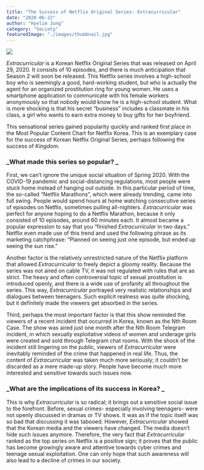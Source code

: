 ```yaml
---
title: "The Success of Netflix Original Series: Extracurricular"
date: "2020-06-22"
author: "Hyelim Jung"
category: "Society"
featuredImage: "./images/thumbnail.jpg"
---
```


![](/images/thumbnail.jpg)

_Extracurricular_ is a Korean Netflix Original Series that was released on April 29, 2020. It consists of 10 episodes, and there is much anticipation that Season 2 will soon be released. This Netflix series involves a high-school boy who is seemingly a good, hard-working student, but who is actually the agent for an organized prostitution ring for young women. He uses a smartphone application to communicate with his female workers anonymously so that nobody would know he is a high-school student. What is more shocking is that his secret “business” includes a classmate in his class, a girl who wants to earn extra money to buy gifts for her boyfriend.

This sensational series gained popularity quickly and ranked first place in the Most Popular Content Chart for Netflix Korea. This is an exemplary case for the success of Korean Netflix Original Series, perhaps following the success of _Kingdom_.

### _What made this series so popular? _

First, we can’t ignore the unique social situation of Spring 2020. With the COVID-19 pandemic and social-distancing regulations, most people were stuck home instead of hanging out outside. In this particular period of time, the so-called “Netflix Marathons”, which were already trending, came into full swing. People would spend hours at home watching consecutive series of episodes on Netflix, sometimes pulling all-nighters. _Extracurricular_ was perfect for anyone hoping to do a Netflix Marathon, because it only consisted of 10 episodes, around 60 minutes each. It almost became a popular expression to say that you “finished _Extracurricular_ in two days.” Netflix even made use of this trend and used the following phrase as its marketing catchphrase: “Planned on seeing just one episode, but ended up seeing the sun rise.”

Another factor is the relatively unrestricted nature of the Netflix platform that allowed _Extracurricular_ to freely depict a gloomy reality. Because the series was not aired on cable TV, it was not regulated with rules that are as strict. The heavy and often controversial topic of sexual prostitution is introduced openly, and there is a wide use of profanity all throughout the series. This way, _Extracurricular_ portrayed very realistic relationships and dialogues between teenagers. Such explicit realness was quite shocking, but it definitely made the viewers get absorbed in the series. 

Third, perhaps the most important factor is that this show reminded the viewers of a recent incident that occurred in Korea, known as the Nth Room Case. The show was aired just one month after the Nth Room Telegram incident, in which sexually exploitative videos of women and underage girls were created and sold through Telegram chat rooms. With the shock of the incident still lingering on the public, viewers of _Extracurricular_ were inevitably reminded of the crime that happened in real life. Thus, the content of _Extracurricular_ was taken much more seriously; it couldn’t be discarded as a mere made-up story. People have become much more interested and sensitive towards such issues now. 

### _What are the implications of its success in Korea? _

This is why _Extracurricular_ is so radical; it brings out a sensitive social issue to the forefront. Before, sexual crimes- especially involving teenagers- were not openly discussed in dramas or TV shows. It was as if the topic itself was so bad that discussing it was tabooed. However, _Extracurricular_ showed that the Korean media and the viewers have changed. The media doesn’t hide such issues anymore. Therefore, the very fact that _Extracurricular_ ranked as the top series on Netflix is a positive sign; it proves that the public has become growingly aware and attentive towards cyber crimes and teenage sexual exploitation. One can only hope that such awareness will also lead to a decline of crimes in our society.
